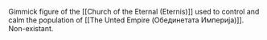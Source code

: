 Gimmick figure of the [[Church of the Eternal (Eternis)]] used to control and calm the population of [[The Unted Empire (Обединетата Империја)]]. Non-existant.